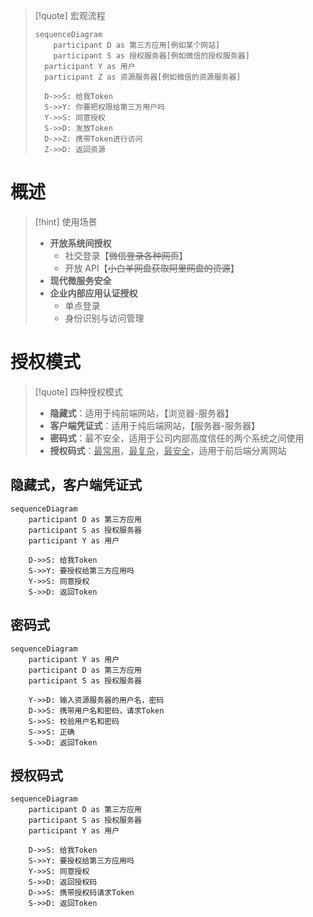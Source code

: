 
>[!quote] 宏观流程
>
> ```mermaid
> sequenceDiagram
>     participant D as 第三方应用[例如某个网站]
>     participant S as 授权服务器[例如微信的授权服务器]
> 	participant Y as 用户
> 	participant Z as 资源服务器[例如微信的资源服务器]
> 
> 	D->>S: 给我Token
> 	S->>Y: 你要把权限给第三方用户吗
> 	Y->>S: 同意授权
> 	S->>D: 发放Token
> 	D->>Z: 携带Token进行访问
> 	Z->>D: 返回资源
> ```

# 概述
>[!hint] 使用场景
> - **开放系统间授权**
> 	- 社交登录【~~微信登录各种网页~~】
> 	- 开放 API【~~小白羊网盘获取阿里网盘的资源~~】
> - **现代微服务安全**
> - **企业内部应用认证授权**
> 	- 单点登录
> 	- 身份识别与访问管理

# 授权模式
>[!quote] 四种授权模式
>- **隐藏式**：适用于纯前端网站，【浏览器-服务器】
>- **客户端凭证式**：适用于纯后端网站，【服务器-服务器】
>- **密码式**：最不安全，适用于公司内部高度信任的两个系统之间使用
>- **授权码式**：<u>最常用</u>，<u>最复杂</u>，<u>最安全</u>，适用于前后端分离网站

## 隐藏式，客户端凭证式
```mermaid
sequenceDiagram
	participant D as 第三方应用
	participant S as 授权服务器
	participant Y as 用户

	D->>S: 给我Token
	S->>Y: 要授权给第三方应用吗
	Y->>S: 同意授权
	S->>D: 返回Token
```


## 密码式
```mermaid
sequenceDiagram
	participant Y as 用户
	participant D as 第三方应用
	participant S as 授权服务器

	Y->>D: 输入资源服务器的用户名，密码
	D->>S: 携带用户名和密码，请求Token
	S->>S: 校验用户名和密码
	S->>S: 正确
	S->>D: 返回Token
```


## 授权码式
```mermaid
sequenceDiagram
	participant D as 第三方应用
	participant S as 授权服务器
	participant Y as 用户

	D->>S: 给我Token
	S->>Y: 要授权给第三方应用吗
	Y->>S: 同意授权
	S->>D: 返回授权码
	D->>S: 携带授权码请求Token
	S->>D: 返回Token
```



